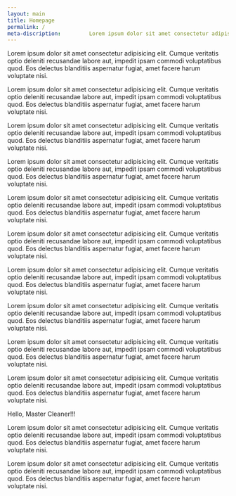 ```yaml
---
layout: main
title: Homepage
permalink: /
meta-discription:         Lorem ipsum dolor sit amet consectetur adipisicing elit. Cumque veritatis optio deleniti recusandae labore aut, impedit ipsam commodi voluptatibus quod. Eos delectus blanditiis aspernatur fugiat, amet facere harum voluptate nisi.
---
```


Lorem ipsum dolor sit amet consectetur adipisicing elit. Cumque veritatis optio deleniti recusandae labore aut, impedit ipsam commodi voluptatibus quod. Eos delectus blanditiis aspernatur fugiat, amet facere harum voluptate nisi.

Lorem ipsum dolor sit amet consectetur adipisicing elit. Cumque veritatis optio deleniti recusandae labore aut, impedit ipsam commodi voluptatibus quod. Eos delectus blanditiis aspernatur fugiat, amet facere harum voluptate nisi.

Lorem ipsum dolor sit amet consectetur adipisicing elit. Cumque veritatis optio deleniti recusandae labore aut, impedit ipsam commodi voluptatibus quod. Eos delectus blanditiis aspernatur fugiat, amet facere harum voluptate nisi.

Lorem ipsum dolor sit amet consectetur adipisicing elit. Cumque veritatis optio deleniti recusandae labore aut, impedit ipsam commodi voluptatibus quod. Eos delectus blanditiis aspernatur fugiat, amet facere harum voluptate nisi.

Lorem ipsum dolor sit amet consectetur adipisicing elit. Cumque veritatis optio deleniti recusandae labore aut, impedit ipsam commodi voluptatibus quod. Eos delectus blanditiis aspernatur fugiat, amet facere harum voluptate nisi.

Lorem ipsum dolor sit amet consectetur adipisicing elit. Cumque veritatis optio deleniti recusandae labore aut, impedit ipsam commodi voluptatibus quod. Eos delectus blanditiis aspernatur fugiat, amet facere harum voluptate nisi.

Lorem ipsum dolor sit amet consectetur adipisicing elit. Cumque veritatis optio deleniti recusandae labore aut, impedit ipsam commodi voluptatibus quod. Eos delectus blanditiis aspernatur fugiat, amet facere harum voluptate nisi.

Lorem ipsum dolor sit amet consectetur adipisicing elit. Cumque veritatis optio deleniti recusandae labore aut, impedit ipsam commodi voluptatibus quod. Eos delectus blanditiis aspernatur fugiat, amet facere harum voluptate nisi.

Lorem ipsum dolor sit amet consectetur adipisicing elit. Cumque veritatis optio deleniti recusandae labore aut, impedit ipsam commodi voluptatibus quod. Eos delectus blanditiis aspernatur fugiat, amet facere harum voluptate nisi.

Lorem ipsum dolor sit amet consectetur adipisicing elit. Cumque veritatis optio deleniti recusandae labore aut, impedit ipsam commodi voluptatibus quod. Eos delectus blanditiis aspernatur fugiat, amet facere harum voluptate nisi.

<p class="reveal">Hello, Master Cleaner!!!</p>

Lorem ipsum dolor sit amet consectetur adipisicing elit. Cumque veritatis optio deleniti recusandae labore aut, impedit ipsam commodi voluptatibus quod. Eos delectus blanditiis aspernatur fugiat, amet facere harum voluptate nisi.

Lorem ipsum dolor sit amet consectetur adipisicing elit. Cumque veritatis optio deleniti recusandae labore aut, impedit ipsam commodi voluptatibus quod. Eos delectus blanditiis aspernatur fugiat, amet facere harum voluptate nisi.
